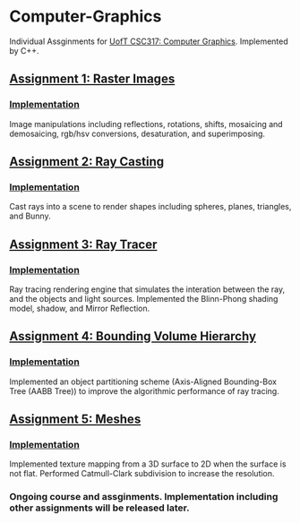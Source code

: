 # Computer-Graphics
Individual Assginments for [UofT CSC317: Computer Graphics](https://github.com/alecjacobson/computer-graphics-csc317). Implemented by C++.

## [Assignment 1: Raster Images](https://github.com/alecjacobson/computer-graphics-raster-images) 
### [Implementation](https://github.com/Zoe0123/computer-graphics-raster-images) 
Image manipulations including reflections, rotations, shifts, mosaicing and demosaicing, rgb/hsv conversions, desaturation, and superimposing. 

## [Assignment 2: Ray Casting](https://github.com/alecjacobson/computer-graphics-ray-casting) 
### [Implementation](https://github.com/Zoe0123/computer-graphics-ray-casting) 
Cast rays into a scene to render shapes including spheres, planes, triangles, and Bunny.

## [Assignment 3: Ray Tracer](https://github.com/alecjacobson/computer-graphics-ray-tracing) 
### [Implementation](https://github.com/Zoe0123/computer-graphics-ray-tracing) 
Ray tracing rendering engine that simulates the interation between the ray, and the objects and light sources. Implemented the Blinn-Phong shading model, shadow, and Mirror Reflection.

## [Assignment 4: Bounding Volume Hierarchy](https://github.com/alecjacobson/computer-graphics-bounding-volume-hierarchy)
### [Implementation](https://github.com/Zoe0123/computer-graphics-bounding-volume-hierarchy)
Implemented an object partitioning scheme (Axis-Aligned Bounding-Box Tree (AABB Tree)) to improve the algorithmic performance of ray tracing.

## [Assignment 5: Meshes](https://github.com/alecjacobson/computer-graphics-meshes) 
### [Implementation]()
Implemented texture mapping from a 3D surface to 2D when the surface is not flat. Performed Catmull-Clark subdivision to increase the resolution.

### Ongoing course and assginments. Implementation including other assignments will be released later.
